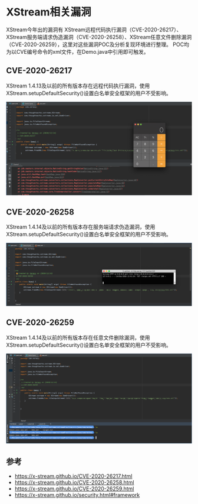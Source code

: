 # XStream相关漏洞

XStream今年出的漏洞有 XStream远程代码执行漏洞（CVE-2020-26217）、XStream服务端请求伪造漏洞（CVE-2020-26258）、XStream任意文件删除漏洞（CVE-2020-26259），这里对这些漏洞POC及分析复现环境进行整理。
POC均为以CVE编号命令的xml文件，在Demo.java中引用即可触发。

## CVE-2020-26217
XStream 1.4.13及以前的所有版本存在远程代码执行漏洞，使用 XStream.setupDefaultSecurity()设置白名单安全框架的用户不受影响。

![](CVE-2020-26217.png)

## CVE-2020-26258
XStream 1.4.14及以前的所有版本存在服务端请求伪造漏洞，使用 XStream.setupDefaultSecurity()设置白名单安全框架的用户不受影响。

![](CVE-2020-26258.png)

## CVE-2020-26259
XStream 1.4.14及以前的所有版本存在任意文件删除漏洞，使用 XStream.setupDefaultSecurity()设置白名单安全框架的用户不受影响。

![](CVE-2020-26259.png)

## 参考
* https://x-stream.github.io/CVE-2020-26217.html
* https://x-stream.github.io/CVE-2020-26258.html
* https://x-stream.github.io/CVE-2020-26259.html
* https://x-stream.github.io/security.html#framework

